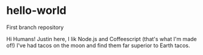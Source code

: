 # hello-world
First branch repository

Hi Humans!
Justin here, I lik Node.js and Coffeescript (that's what I'm made of!)
I've had tacos on the moon and find them far superior to Earth tacos.
